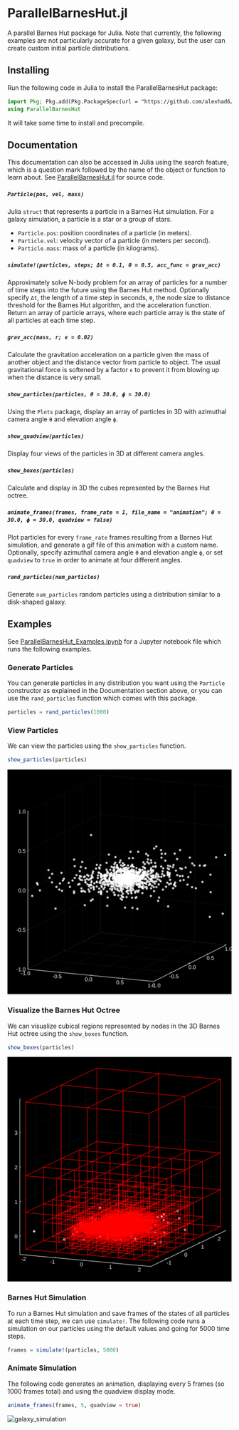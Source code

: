 # ParallelBarnesHut.jl
A parallel Barnes Hut package for Julia. Note that currently, the following examples are not particularly accurate for a given galaxy, but the user can create custom initial particle distributions.

## Installing
Run the following code in Julia to install the ParallelBarnesHut package:
```julia
import Pkg; Pkg.add(Pkg.PackageSpec(url = "https://github.com/alexhad6/ParallelBarnesHut.jl"))
using ParallelBarnesHut
```
It will take some time to install and precompile.

## Documentation

This documentation can also be accessed in Julia using the search feature, which is a question mark followed by the name of the object or function to learn about. See [ParallelBarnesHut.jl](src/ParallelBarnesHut.jl) for source code.

##### `Particle(pos, vel, mass)`
Julia `struct` that represents a particle in a Barnes Hut simulation. For a galaxy simulation, a particle is a star or a group of stars.
- `Particle.pos`: position coordinates of a particle (in meters).
- `Particle.vel`: velocity vector of a particle (in meters per second).
- `Particle.mass`: mass of a particle (in kilograms).

##### `simulate!(particles, steps; Δt = 0.1, θ = 0.5, acc_func = grav_acc)`
Approximately solve N-body problem for an array of particles for a number of time steps into the future using the Barnes Hut method. Optionally specify `Δt`, the length of a time step in seconds, `θ`, the node size to distance threshold for the Barnes Hut algorithm, and the acceleration function. Return an array of particle arrays, where each particle array is the state of all particles at each time step.

##### `grav_acc(mass, r; ϵ = 0.02)`
Calculate the gravitation acceleration on a particle given the mass of another object and the distance vector from particle to object. The usual gravitational force is softened by a factor `ϵ` to prevent it from blowing up when the distance is very small.

##### `show_particles(particles, θ = 30.0, ϕ = 30.0)`
Using the `Plots` package, display an array of particles in 3D with azimuthal camera angle `θ` and elevation angle `ϕ`.

##### `show_quadview(particles)`
Display four views of the particles in 3D at different camera angles.

##### `show_boxes(particles)`
Calculate and display in 3D the cubes represented by the Barnes Hut octree.

##### `animate_frames(frames, frame_rate = 1, file_name = "animation"; θ = 30.0, ϕ = 30.0, quadview = false)`
Plot particles for every `frame_rate` frames resulting from a Barnes Hut simulation, and generate a gif file of this animation with a custom name. Optionally, specify azimuthal camera angle `θ` and elevation angle `ϕ`, or set `quadview` to `true` in order to animate at four different angles.

##### `rand_particles(num_particles)`
Generate `num_particles` random particles using a distribution similar to a disk-shaped galaxy.

## Examples

See [ParallelBarnesHut_Examples.ipynb](ParallelBarnesHut_Examples.ipynb) for a Jupyter notebook file which runs the following examples.

### Generate Particles
You can generate particles in any distribution you want using the `Particle` constructor as explained in the Documentation section above, or you can use the `rand_particles` function which comes with this package.
```julia
particles = rand_particles(1000)
```

### View Particles
We can view the particles using the `show_particles` function.
```julia
show_particles(particles)
```
![view_particles](view_particles.svg)

### Visualize the Barnes Hut Octree
We can visualize cubical regions represented by nodes in the 3D Barnes Hut octree using the `show_boxes` function.
```julia
show_boxes(particles)
```
![visualize_octree](visualize_octree.svg)

### Barnes Hut Simulation
To run a Barnes Hut simulation and save frames of the states of all particles at each time step, we can use `simulate!`. The following code runs a simulation on our particles using the default values and going for 5000 time steps.
```julia
frames = simulate!(particles, 5000)
```

### Animate Simulation
The following code generates an animation, displaying every 5 frames (so 1000 frames total) and using the quadview display mode.
```julia
animate_frames(frames, 5, quadview = true)
```
![galaxy_simulation](animation_example.gif)
